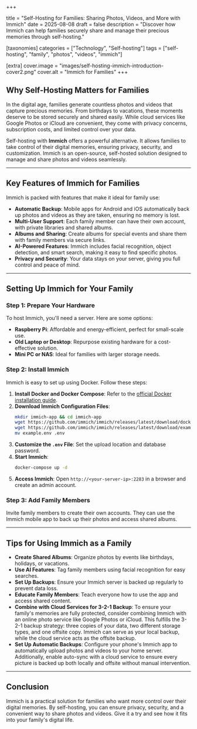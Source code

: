 +++

title = "Self-Hosting for Families: Sharing Photos, Videos, and More with Immich"
date = 2025-08-08
draft = false
description = "Discover how Immich can help families securely share and manage their precious memories through self-hosting."

[taxonomies]
categories = ["Technology", "Self-hosting"]
tags = ["self-hosting", "family", "photos", "videos", "immich"]

[extra]
cover.image = "images/self-hosting-immich-introduction-cover2.png"
cover.alt = "Immich for Families"
+++

## Why Self-Hosting Matters for Families

In the digital age, families generate countless photos and videos that capture precious memories. From birthdays to vacations, these moments deserve to be stored securely and shared easily. While cloud services like Google Photos or iCloud are convenient, they come with privacy concerns, subscription costs, and limited control over your data.

Self-hosting with **Immich** offers a powerful alternative. It allows families to take control of their digital memories, ensuring privacy, security, and customization. Immich is an open-source, self-hosted solution designed to manage and share photos and videos seamlessly.

---

## Key Features of Immich for Families

Immich is packed with features that make it ideal for family use:

- **Automatic Backup**: Mobile apps for Android and iOS automatically back up photos and videos as they are taken, ensuring no memory is lost.
- **Multi-User Support**: Each family member can have their own account, with private libraries and shared albums.
- **Albums and Sharing**: Create albums for special events and share them with family members via secure links.
- **AI-Powered Features**: Immich includes facial recognition, object detection, and smart search, making it easy to find specific photos.
- **Privacy and Security**: Your data stays on your server, giving you full control and peace of mind.

---

## Setting Up Immich for Your Family

### Step 1: Prepare Your Hardware

To host Immich, you'll need a server. Here are some options:

- **Raspberry Pi**: Affordable and energy-efficient, perfect for small-scale use.
- **Old Laptop or Desktop**: Repurpose existing hardware for a cost-effective solution.
- **Mini PC or NAS**: Ideal for families with larger storage needs.

### Step 2: Install Immich

Immich is easy to set up using Docker. Follow these steps:

1. **Install Docker and Docker Compose**: Refer to the [official Docker installation guide](https://docs.docker.com/engine/install/).
2. **Download Immich Configuration Files**:
   ```bash
   mkdir immich-app && cd immich-app
   wget https://github.com/immich/immich/releases/latest/download/docker-compose.yml
   wget https://github.com/immich/immich/releases/latest/download/example.env
   mv example.env .env
   ```
3. **Customize the `.env` File**: Set the upload location and database password.
4. **Start Immich**:
   ```bash
   docker-compose up -d
   ```
5. **Access Immich**: Open `http://<your-server-ip>:2283` in a browser and create an admin account.

### Step 3: Add Family Members

Invite family members to create their own accounts. They can use the Immich mobile app to back up their photos and access shared albums.

---

## Tips for Using Immich as a Family

- **Create Shared Albums**: Organize photos by events like birthdays, holidays, or vacations.
- **Use AI Features**: Tag family members using facial recognition for easy searches.
- **Set Up Backups**: Ensure your Immich server is backed up regularly to prevent data loss.
- **Educate Family Members**: Teach everyone how to use the app and access shared content.
- **Combine with Cloud Services for 3-2-1 Backup**: To ensure your family's memories are fully protected, consider combining Immich with an online photo service like Google Photos or iCloud. This fulfills the 3-2-1 backup strategy: three copies of your data, two different storage types, and one offsite copy. Immich can serve as your local backup, while the cloud service acts as the offsite backup.
- **Set Up Automatic Backups**: Configure your phone's Immich app to automatically upload photos and videos to your home server. Additionally, enable auto-sync with a cloud service to ensure every picture is backed up both locally and offsite without manual intervention.

---

## Conclusion

Immich is a practical solution for families who want more control over their digital memories. By self-hosting, you can ensure privacy, security, and a convenient way to share photos and videos. Give it a try and see how it fits into your family's digital life.
